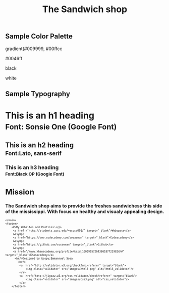 <!DOCTYPE html>
<html lang="en">
<head>
    <meta charset="UTF-8">
    <meta name="viewport" content="width=device-width, initial-scale=1.0">
    <link rel="stylesheet" href="brand.css">
    <link href='https://fonts.googleapis.com/css?family=Black+Ops+One|Luckiest+Guy|Sonsie+One|Shojumaru&effect=3d|3d-float|anaglyph|brick-sign|canvas-print|
            crackle|decaying|destruction|distressed|distressed-wood|emboss|fire|fire-animation|fragile|grass|ice|mitosis|neon|outline|putting-green|
            scuffed-steel|shadow-multiple|splintered|static|stonewash|vintage|wallpaper' 
            rel='stylesheet' type='text/css'>
    <title>Brand</title>
</head>
<body>
    <header>
        <div >
            <h1 class="top" >The Sandwich shop</h1>
        </div>
    </header>
    <main class="border-gradient border-gradient-purple">
        <div class="container">
            <h2 class="title">Sample Color Palette</h2>
			<div class="colors">
                <p class="color1"><span>gradient(#009999, #00ffcc</span></p>
                <p class="color2"><span>#0046ff</span></p>
			    <p class="color3"><span>black</span></p>
			    <p class="color4"><span>white</span></p>
            </div>
            <div>
            <h2 class="title">Sample Typography</h2>
			<div class="typography">
				<h1>This is an h1 heading<br/><small>Font: Sonsie One (Google Font) </small></h1>
				<h2>This is an h2 heading<br/><small>Font:Lato, sans-serif</small></h2>
				<h3>This is an h3 heading<br/><small>Font:Black OP (Google Font)<small></h3>
            </div>
        </div>
        <h2 class="title" style="font-size: 24px;">Mission</h2>
        <div class="typography">
            <h2 class='mission'>
                The Sandwich shop aims to provide the freshes sandwichess this side of the mississippi. With focus on healthy and visualy appealing design.            </h2>
        </div>

    </main>
    <footer>
        <P>My Websites and Profiles:</p> 
         <a href ="http://students.cpcc.edu/~esosa001/" target="_blank">Webspace</a> 
         &asymp; 
         <a href="https://www.codecademy.com/sosaeman" target="_blank">Codeacademy</a>
         &asymp;
         <a href="https://github.com/sosaeman" target="_blank">Github</a>
         &asymp;
         <a href="//www.khanacademy.org/profile/kaid_160596572643861877219824/#" target="_blank">Khanacademy</a>
          <br/>Designed by &copy;Emmannuel Sosa
            <br/>
             <a  href="http://validator.w3.org/check?uri=referer" target="blank">
                 <img class="validator" src="images/html5.png" alt="html5_validator"/>
             </a>
             <a  href="http://jigsaw.w3.org/css-validator/check/referer" target="blank">
                 <img class="validator" src="images/css3.png" alt="css_validator"/>
             </a>
        </footer>
</body>
</html>
